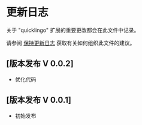 # 更新日志

关于 "quicklingo" 扩展的重要更改都会在此文件中记录。

请参阅 [保持更新日志](https://github.com/vhulm/QuickLingo.git) 获取有关如何组织此文件的建议。

## [版本发布 V 0.0.2]

- 优化代码

## [版本发布 V 0.0.1]

- 初始发布